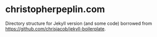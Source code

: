 # christopherpeplin.com

Directory structure for Jekyll version (and some code) borrowed from
https://github.com/chrisjacob/jekyll-boilerplate.
